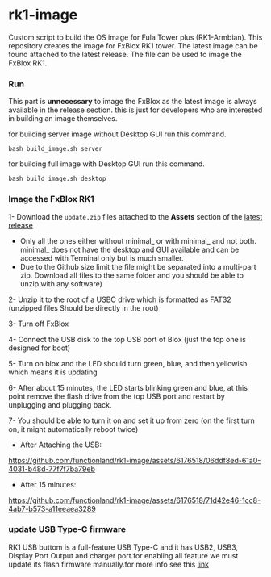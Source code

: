 # rk1-image
Custom script to build the OS image for Fula Tower plus (RK1-Armbian). This repository creates the image for FxBlox RK1 tower. The latest image can be found attached to the latest release.
The file can be used to image the FxBlox RK1.


### Run

This part is <b>unnecessary</b> to image the FxBlox as the latest image is always available in the release section. this is just for developers who are interested in building an image themselves.

for building server image without Desktop GUI run this command.
```shell
bash build_image.sh server
```
for building full image with Desktop GUI run this command.
```shell
bash build_image.sh desktop
```

### Image the FxBlox RK1

1- Download the `update.zip` files attached to the <b>Assets</b> section of the [latest release](https://github.com/functionland/rk1-image/releases/latest) 
- Only all the ones either without minimal_ or with minimal_ and not both. minimal_ does not have the desktop and GUI available and can be accessed with Terminal only but is much smaller.
- Due to the Github size limit the file might be separated into a multi-part zip. Download all files to the same folder and you should be able to unzip with any software)
 
2- Unzip it to the root of a USBC drive which is formatted as FAT32 (unzipped files Should be directly in the root) 
 
3- Turn off FxBlox 
 
4- Connect the USB disk to the top USB port of Blox (just the top one is designed for boot) 
 
5- Turn on blox and the LED should turn green, blue, and then yellowish which means it is updating 
 
6- After about 15 minutes, the LED starts blinking green and blue, at this point remove the flash drive from the top USB port and restart by unplugging and plugging back.  
 
7- You should be able to turn it on and set it up from zero (on the first turn on, it might automatically reboot twice)

- After Attaching the USB:

https://github.com/functionland/rk1-image/assets/6176518/06ddf8ed-61a0-4031-b48d-77f7f7ba79eb

- After 15 minutes:

https://github.com/functionland/rk1-image/assets/6176518/71d42e46-1cc8-4ab7-b573-a11eeaea3289

### update USB Type-C firmware
RK1 USB buttom is a full-feature USB Type-C and it has USB2, USB3, Display Port Output and charger port.for enabling all feature we must update its flash firmware manually.for more info see this [link](firmware/README.md)

